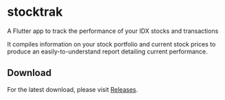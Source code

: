 # stocktrak

A Flutter app to track the performance of your IDX stocks and transactions

It compiles information on your stock portfolio and current stock prices to produce an easily-to-understand report detailing current performance.

## Download
For the latest download, please visit [Releases](https://github.com/iBlueDust/Stocktrak/releases).
